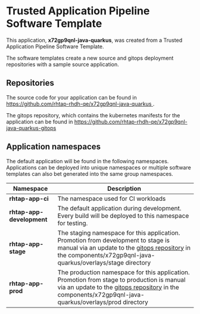 # Trusted Application Pipeline Software Template

This application, **x72gp9qnl-java-quarkus**, was created from a Trusted Application Pipeline Software Template.

The software templates create a new source and gitops deployment repositories with a sample source application. 

## Repositories

The source code for your application can be found in [https://github.com/rhtap-rhdh-qe/x72gp9qnl-java-quarkus ](https://github.com/rhtap-rhdh-qe/x72gp9qnl-java-quarkus ).
 
The gitops repository, which contains the kubernetes manifests for the application can be found in 
[https://github.com/rhtap-rhdh-qe/x72gp9qnl-java-quarkus-gitops ](https://github.com/rhtap-rhdh-qe/x72gp9qnl-java-quarkus-gitops ) 

## Application namespaces 

The default application will be found in the following namespaces. Applications can be deployed into unique namespaces or multiple software templates can also bet generated into the same group namespaces.  

|  Namespace   |  Description   |  
| -------- | -------- |
| **rhtap-app-ci** | The namespace used for CI workloads |
| **rhtap-app-development** | The default application during development. Every build will be deployed to this namespace for testing. |
| **rhtap-app-stage** | The staging namespace for this application. Promotion from development to stage is manual via an update to the [gitops repository](https://github.com/rhtap-rhdh-qe/x72gp9qnl-java-quarkus-gitops ) in the components/x72gp9qnl-java-quarkus/overlays/stage directory |
| **rhtap-app-prod** | The production namespace for this application. Promotion from stage to production is manual via an update to the [gitops repository](https://github.com/rhtap-rhdh-qe/x72gp9qnl-java-quarkus-gitops ) in the components/x72gp9qnl-java-quarkus/overlays/prod directory |